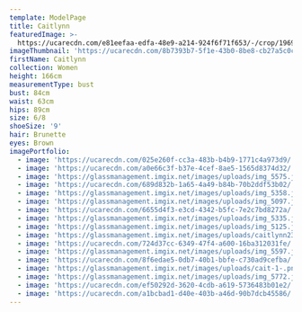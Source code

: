 ```yaml
---
template: ModelPage
title: Caitlynn
featuredImage: >-
  https://ucarecdn.com/e81eefaa-edfa-48e9-a214-924f6f71f653/-/crop/1969x1378/0,408/-/preview/
imageThumbnail: 'https://ucarecdn.com/8b7393b7-5f1e-43b0-8be8-cb27a5c0cf3b/'
firstName: Caitlynn
collection: Women
height: 166cm
measurementType: bust
bust: 84cm
waist: 63cm
hips: 89cm
size: 6/8
shoeSize: '9'
hair: Brunette
eyes: Brown
imagePortfolio:
  - image: 'https://ucarecdn.com/025e260f-cc3a-483b-b4b9-1771c4a973d9/'
  - image: 'https://ucarecdn.com/a0e66c3f-b37e-4cef-8ae5-1565d8374d32/'
  - image: 'https://glassmanagement.imgix.net/images/uploads/img_5575.jpg'
  - image: 'https://ucarecdn.com/689d832b-1a65-4a49-b84b-70b2ddf53b02/'
  - image: 'https://glassmanagement.imgix.net/images/uploads/img_5358.jpg'
  - image: 'https://glassmanagement.imgix.net/images/uploads/img_5097.jpg'
  - image: 'https://ucarecdn.com/6655d4f3-e3cd-4342-b5fc-7e2c7bd8272a/'
  - image: 'https://glassmanagement.imgix.net/images/uploads/img_5335.jpg'
  - image: 'https://glassmanagement.imgix.net/images/uploads/img_5125.jpg'
  - image: 'https://glassmanagement.imgix.net/images/uploads/caitlynn23ui.jpg'
  - image: 'https://ucarecdn.com/724d37cc-6349-47f4-a600-16ba312031fe/'
  - image: 'https://glassmanagement.imgix.net/images/uploads/img_5597.jpg'
  - image: 'https://ucarecdn.com/8f6edae5-0db7-40b1-bbfe-c730ad9cefba/'
  - image: 'https://glassmanagement.imgix.net/images/uploads/cait-1-.png'
  - image: 'https://glassmanagement.imgix.net/images/uploads/img_5772.jpg'
  - image: 'https://ucarecdn.com/ef50292d-3620-4cdb-a619-5736483b01e2/'
  - image: 'https://ucarecdn.com/a1bcbad1-d40e-403b-a46d-90b7dcb45586/'
---
```


